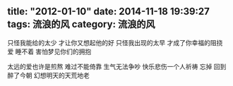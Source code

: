 title: "2012-01-10"
date: 2014-11-18 19:39:27
tags: 流浪的风
category: 流浪的风
---

只怪我能给的太少
才让你又想起他的好
只怪我出现的太早
才成了你幸福的阻挠
爱 睡不着
害怕梦见你们的拥抱

太远的爱也许是煎熬
难过不能倚靠
生气无法争吵
快乐悲伤一个人祈祷
忘掉 回到 醉了今朝
幻想明天的天荒地老